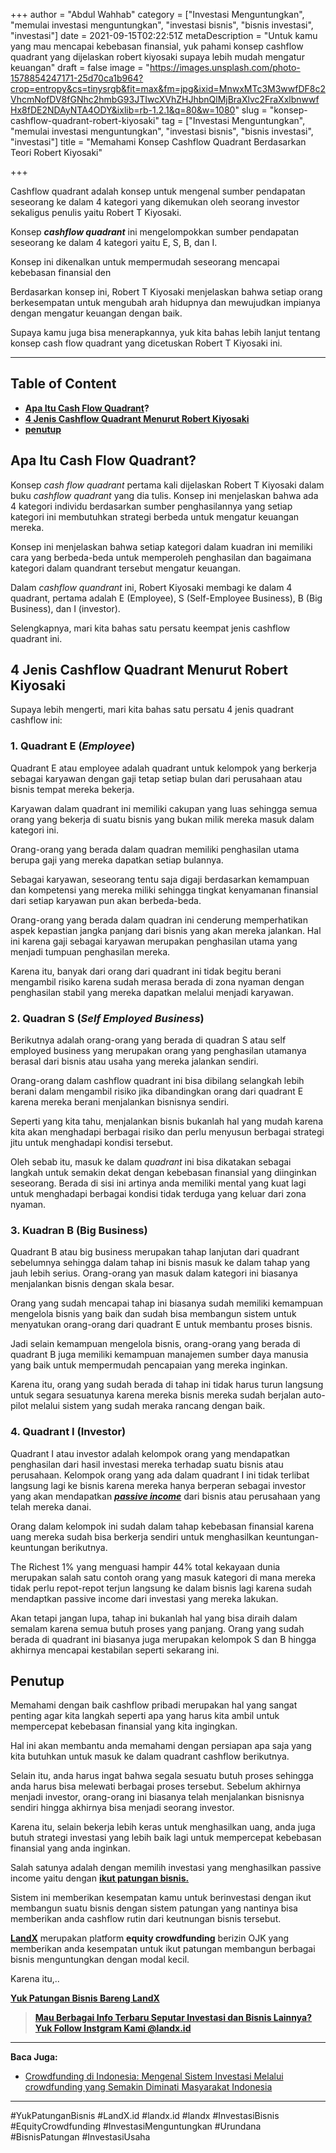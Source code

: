 +++
author = "Abdul Wahhab"
category = ["Investasi Menguntungkan", "memulai investasi menguntungkan", "investasi bisnis", "bisnis investasi", "investasi"]
date = 2021-09-15T02:22:51Z
metaDescription = "Untuk kamu yang mau mencapai kebebasan finansial, yuk pahami konsep cashflow quadrant yang dijelaskan robert kiyosaki supaya lebih mudah mengatur keuangan"
draft = false
image = "https://images.unsplash.com/photo-1578854247171-25d70ca1b964?crop=entropy&cs=tinysrgb&fit=max&fm=jpg&ixid=MnwxMTc3M3wwfDF8c2VhcmNofDV8fGNhc2hmbG93JTIwcXVhZHJhbnQlMjBraXlvc2FraXxlbnwwfHx8fDE2NDAyNTA4ODY&ixlib=rb-1.2.1&q=80&w=1080"
slug = "konsep-cashflow-quadrant-robert-kiyosaki"
tag = ["Investasi Menguntungkan", "memulai investasi menguntungkan", "investasi bisnis", "bisnis investasi", "investasi"]
title = "Memahami Konsep Cashflow Quadrant Berdasarkan Teori Robert Kiyosaki"

+++


Cashflow quadrant adalah konsep untuk mengenal sumber pendapatan seseorang ke dalam 4 kategori yang dikemukan oleh seorang investor sekaligus penulis yaitu Robert T Kiyosaki.

Konsep _**cashflow quadrant**_ ini mengelompokkan sumber pendapatan seseorang ke dalam 4 kategori yaitu E, S, B, dan I.

Konsep ini dikenalkan untuk mempermudah seseorang mencapai kebebasan finansial den

Berdasarkan konsep ini, Robert T Kiyosaki menjelaskan bahwa setiap orang berkesempatan untuk mengubah arah hidupnya dan mewujudkan impianya dengan mengatur keuangan dengan baik.

Supaya kamu juga bisa menerapkannya, yuk kita bahas lebih lanjut tentang konsep cash flow quadrant yang dicetuskan Robert T Kiyosaki ini.

---

## Table of Content

* **[Apa Itu Cash Flow Quadrant](#ap-itu-cash-flow-quadrant)?**
* **[4 Jenis Cashflow Quadrant Menurut Robert Kiyosaki](#4-jenis-cashflow-quadrant-menurut-robert-kiyosaki)**
* **[penutup](#penutup)**

## Apa Itu Cash Flow Quadrant?

Konsep _cash flow quadrant_ pertama kali dijelaskan Robert T Kiyosaki dalam buku _cashflow quadrant_ yang dia tulis. Konsep ini menjelaskan bahwa ada 4 kategori individu berdasarkan sumber penghasilannya yang setiap kategori ini membutuhkan strategi berbeda untuk mengatur keuangan mereka.

Konsep ini menjelaskan bahwa setiap kategori dalam kuadran ini memiliki cara yang berbeda-beda untuk memperoleh penghasilan dan bagaimana kategori dalam quandrant tersebut mengatur keuangan.

Dalam _cashflow quandrant_ ini, Robert Kiyosaki membagi ke dalam 4 quadrant, pertama adalah E (Employee), S (Self-Employee Business), B (Big Business), dan I (investor).

Selengkapnya, mari kita bahas satu persatu keempat jenis cashflow quadrant ini.

## 4 Jenis Cashflow Quadrant Menurut Robert Kiyosaki

Supaya lebih mengerti, mari kita bahas satu persatu 4 jenis quadrant cashflow ini:

### 1. Quadrant E (_Employee_)

Quadrant E atau employee adalah quadrant untuk kelompok yang berkerja sebagai karyawan dengan gaji tetap setiap bulan dari perusahaan atau bisnis tempat mereka bekerja.

Karyawan dalam quadrant ini memiliki cakupan yang luas sehingga semua orang yang bekerja di suatu bisnis yang bukan milik mereka masuk dalam kategori ini.

Orang-orang yang berada dalam quadran memiliki penghasilan utama berupa gaji yang mereka dapatkan setiap bulannya.

Sebagai karyawan, seseorang tentu saja digaji berdasarkan kemampuan dan kompetensi yang mereka miliki sehingga tingkat kenyamanan finansial dari setiap karyawan pun akan berbeda-beda.

Orang-orang yang berada dalam quadran ini cenderung memperhatikan aspek kepastian jangka panjang dari bisnis yang akan mereka jalankan. Hal ini karena gaji sebagai karyawan merupakan penghasilan utama yang menjadi tumpuan penghasilan mereka.

Karena itu, banyak dari orang dari quadrant ini tidak begitu berani mengambil risiko karena sudah merasa berada di zona nyaman dengan penghasilan stabil yang mereka dapatkan melalui menjadi karyawan.

### 2. Quadran S (_Self Employed Business_)

Berikutnya adalah orang-orang yang berada di quadran S atau self employed business yang merupakan orang yang penghasilan utamanya berasal dari bisnis atau usaha yang mereka jalankan sendiri.

Orang-orang dalam cashflow quadrant ini bisa dibilang selangkah lebih berani dalam mengambil risiko jika dibandingkan orang dari quadrant E karena mereka berani menjalankan bisnisnya sendiri.

Seperti yang kita tahu, menjalankan bisnis bukanlah hal yang mudah karena kita akan menghadapi berbagai risiko dan perlu menyusun berbagai strategi jitu untuk menghadapi kondisi tersebut.

Oleh sebab itu, masuk ke dalam _quadrant_ ini bisa dikatakan sebagai langkah untuk semakin dekat dengan kebebasan finansial yang diinginkan seseorang. Berada di sisi ini artinya anda memiliki mental yang kuat lagi untuk menghadapi berbagai kondisi tidak terduga yang keluar dari zona nyaman.

### 3. Kuadran B (Big Business)

Quadrant B atau big business merupakan tahap lanjutan dari quadrant sebelumnya sehingga dalam tahap ini bisnis masuk ke dalam tahap yang jauh lebih serius. Orang-orang yan masuk dalam kategori ini biasanya menjalankan bisnis dengan skala besar.

Orang yang sudah mencapai tahap ini biasanya sudah memiliki kemampuan mengelola bisnis yang baik dan sudah bisa membangun sistem untuk menyatukan orang-orang dari quadrant E untuk membantu proses bisnis.

Jadi selain kemampuan mengelola bisnis, orang-orang yang berada di quadrant B juga memiliki kemampuan manajemen sumber daya manusia yang baik untuk mempermudah pencapaian yang mereka inginkan.

Karena itu, orang yang sudah berada di tahap ini tidak harus turun langsung untuk segara sesuatunya karena mereka bisnis mereka sudah berjalan auto-pilot melalui sistem yang sudah meraka rancang dengan baik.

### 4. Quadrant I (Investor)

Quadrant I atau investor adalah kelompok orang yang mendapatkan penghasilan dari hasil investasi mereka terhadap suatu bisnis atau perusahaan. Kelompok orang yang ada dalam quadrant I ini tidak terlibat langsung lagi ke bisnis karena mereka hanya berperan sebagai investor yang akan mendapatkan _**[passive income](https://landx.id/project/)**_ dari bisnis atau perusahaan yang telah mereka danai.

Orang dalam kelompok ini sudah dalam tahap kebebasan finansial karena uang mereka sudah bisa berkerja sendiri untuk menghasilkan keuntungan-keuntungan berikutnya.

The Richest 1% yang menguasi hampir 44% total kekayaan dunia merupakan salah satu contoh orang yang masuk kategori di mana mereka tidak perlu repot-repot terjun langsung ke dalam bisnis lagi karena sudah mendaptkan passive income dari investasi yang mereka lakukan.

Akan tetapi jangan lupa, tahap ini bukanlah hal yang bisa diraih dalam semalam karena semua butuh proses yang panjang. Orang yang sudah berada di quadrant ini biasanya juga merupakan kelompok S dan B hingga akhirnya mencapai kestabilan seperti sekarang ini.

## Penutup

Memahami dengan baik cashflow pribadi merupakan hal yang sangat penting agar kita langkah seperti apa yang harus kita ambil untuk mempercepat kebebasan finansial yang kita ingingkan.

Hal ini akan membantu anda memahami dengan persiapan apa saja yang kita butuhkan untuk masuk ke dalam quadrant cashflow berikutnya.

Selain itu, anda harus ingat bahwa segala sesuatu butuh proses sehingga anda harus bisa melewati berbagai proses tersebut. Sebelum akhirnya menjadi investor, orang-orang ini biasanya telah menjalankan bisnisnya sendiri hingga akhirnya bisa menjadi seorang investor.

Karena itu, selain bekerja lebih keras untuk menghasilkan uang, anda juga butuh strategi investasi yang lebih baik lagi untuk mempercepat kebebasan finansial yang anda inginkan.

Salah satunya adalah dengan memilih investasi yang menghasilkan passive income yaitu dengan **[ikut patungan bisnis.](https://landx.id/project/)**

Sistem ini memberikan kesempatan kamu untuk berinvestasi dengan ikut membangun suatu bisnis dengan sistem patungan yang nantinya bisa memberikan anda cashflow rutin dari keutnungan bisnis tersebut.

[**LandX**](https://landx.id/project/) merupakan platform **equity crowdfunding** berizin OJK yang memberikan anda kesempatan untuk ikut patungan membangun berbagai bisnis menguntungkan dengan modal kecil.

Karena itu,..

**[Yuk Patungan Bisnis Bareng LandX](https://landx.id/project/)**

> **[Mau Berbagai Info Terbaru Seputar Investasi dan Bisnis Lainnya? Yuk Follow Instgram Kami @landx.id](https://www.instagram.com/landx.id/?utm_medium=copy_link)**

---

**Baca Juga:**

* [Crowdfunding di Indonesia: Mengenal Sistem Investasi Melalui crowdfunding yang Semakin Diminati Masyarakat Indonesia](https://landx.id/blog/crowdfunding-di-indonesia-untuk-investasi/)

---

#YukPatunganBisnis	#LandX.id    #landx.id    #landx  #InvestasiBisnis     #EquityCrowdfunding    #InvestasiMenguntungkan    #Urundana     #BisnisPatungan    #InvestasiUsaha

